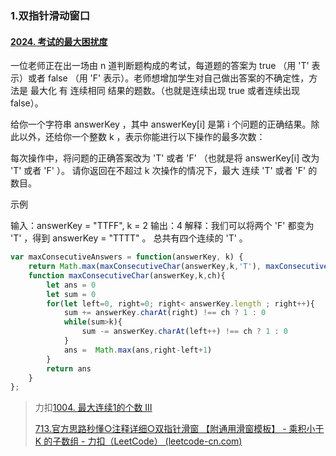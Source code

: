 ### 1.双指针滑动窗口

#### [2024. 考试的最大困扰度](https://leetcode-cn.com/problems/maximize-the-confusion-of-an-exam/)

一位老师正在出一场由 n 道判断题构成的考试，每道题的答案为 true （用 'T' 表示）或者 false （用 'F' 表示）。老师想增加学生对自己做出答案的不确定性，方法是 最大化 有 连续相同 结果的题数。（也就是连续出现 true 或者连续出现 false）。

给你一个字符串 answerKey ，其中 answerKey[i] 是第 i 个问题的正确结果。除此以外，还给你一个整数 k ，表示你能进行以下操作的最多次数：

每次操作中，将问题的正确答案改为 'T' 或者 'F' （也就是将 answerKey[i] 改为 'T' 或者 'F' ）。
请你返回在不超过 k 次操作的情况下，最大 连续 'T' 或者 'F' 的数目。

示例

输入：answerKey = "TTFF", k = 2
输出：4
解释：我们可以将两个 'F' 都变为 'T' ，得到 answerKey = "TTTT" 。
总共有四个连续的 'T' 。

```javascript
var maxConsecutiveAnswers = function(answerKey, k) {
    return Math.max(maxConsecutiveChar(answerKey,k,'T'), maxConsecutiveChar(answerKey,k,'F'))
    function maxConsecutiveChar(answerKey,k,ch){
        let ans = 0
        let sum = 0
        for(let left=0, right=0; right< answerKey.length ; right++){
            sum += answerKey.charAt(right) !== ch ? 1 : 0 
            while(sum>k){
                sum -= answerKey.charAt(left++) !== ch ? 1 : 0
            }
            ans =  Math.max(ans,right-left+1)
        }
        return ans
    }
};
```

> 力扣[1004. 最大连续1的个数 III](https://leetcode-cn.com/problems/max-consecutive-ones-iii/)
>
> [713.官方思路秒懂○注释详细○双指针滑窗 【附通用滑窗模板】 - 乘积小于 K 的子数组 - 力扣（LeetCode） (leetcode-cn.com)](https://leetcode-cn.com/problems/subarray-product-less-than-k/solution/jian-dan-yi-dong-xiang-xi-zhu-jie-shuang-jvy3/)
